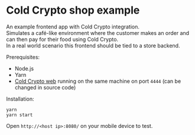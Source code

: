 # Cold Crypto shop example
An example frontend app with Cold Crypto integration.  
Simulates a café-like environment where the customer makes an order and can then pay for their food using Cold Crypto.  
In a real world scenario this frontend should be tied to a store backend.

Prerequisites:
- Node.js
- Yarn
- [Cold Crypto web](http://github.com/DucaturFw/cold-crypto-web) running on the same machine on port `4444` (can be changed in source code)

Installation:
```
yarn
yarn start
```
Open `http://<host ip>:8080/` on your mobile device to test.
